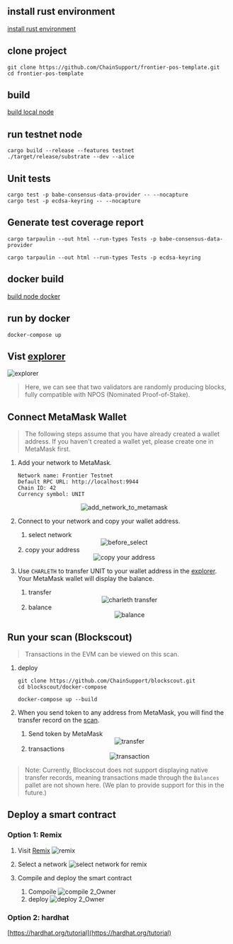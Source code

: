 

## install rust environment

[install rust environment](./install-environment.md)

## clone project

```
git clone https://github.com/ChainSupport/frontier-pos-template.git
cd frontier-pos-template
```

## build

[build local node](./build-node-local.md)
## run testnet node
```
cargo build --release --features testnet
./target/release/substrate --dev --alice
```

## Unit tests

```
cargo test -p babe-consensus-data-provider -- --nocapture
cargo test -p ecdsa-keyring -- --nocapture
```

## Generate test coverage report

```
cargo tarpaulin --out html --run-types Tests -p babe-consensus-data-provider
```

```
cargo tarpaulin --out html --run-types Tests -p ecdsa-keyring
```
## docker build

[build node docker](./build-node-docker.md)

## run by docker

```
docker-compose up
```

## Vist [explorer](https://polkadot.js.org/apps/?rpc=ws%3A%2F%2F127.0.0.1%3A9944#/explorer)

![explorer](./images/explorer.jpg)

> Here, we can see that two validators are randomly producing blocks, fully compatible with NPOS (Nominated Proof-of-Stake).

## Connect MetaMask Wallet

> The following steps assume that you have already created a wallet address. If you haven't created a wallet yet, please create one in MetaMask first.

1. Add your network to MetaMask.
    ```
    Network name: Frontier Testnet
    Default RPC URL: http://localhost:9944
    Chain ID: 42
    Currency symbol: UNIT
    ```
    <div align="center">
    <img src="./images/add_network_to_metamask.jpg" alt="add_network_to_metamask">
    </div>

    <!-- ![add network](./images/add_network_to_metamask.jpg) -->

2. Connect to your network and copy your wallet address.
    1. select network
    <div align="center">
    <img src="./images/before_select.jpg" alt="before_select">
    </div>
    2. copy your address
        <div align="center">
        <img src="./images/copy%20address.jpg" alt="copy your address">
        </div>

3. Use `CHARLETH` to transfer UNIT to your wallet address in the [explorer](https://polkadot.js.org/apps/?rpc=ws%3A%2F%2F127.0.0.1%3A9944#/accounts). Your MetaMask wallet will display the balance.
    1. transfer 
        <div align="center">
        <img src="./images/charleth%20transfer.jpg" alt="charleth transfer">
        </div>
    2. balance
        <div align="center">
        <img src="./images/balance.jpg" alt="balance">
        </div>

## Run your scan (Blockscout)

> Transactions in the EVM can be viewed on this scan.
1. deploy
    ```
    git clone https://github.com/ChainSupport/blockscout.git
    cd blockscout/docker-compose
    ```

    ```
    docker-compose up --build
    ```

2. When you send token to any address from MetaMask, you will find the transfer record on the [scan](http://localhost/).
    1. Send token by MetaMask
        <div align="center">
        <img src="./images/transfer.jpg" alt="transfer">
        </div>
    2. transactions  
        <div align="center">
        <img src="./images/scan.jpg" alt="transaction">
        </div>

> Note: Currently, Blockscout does not support displaying native transfer records, meaning transactions made through the `Balances` pallet are not shown here. (We plan to provide support for this in the future.)
## Deploy a smart contract

### Option 1: Remix
1. Visit [Remix](https://remix.ethereum.org/#)
   ![remix](./images/remix.jpg)
    
2. Select a network
    ![select network for remix](./images/select%20network%20for%20remix.jpg)
3. Compile and deploy the smart contract
    1. Compoile
        ![compile 2_Owner](./images/compile_owner.jpg)
    2. deploy
        ![deploy 2_Owner](./images/deploy.jpg)

### Option 2: hardhat
[https://hardhat.org/tutorial](https://hardhat.org/tutorial)